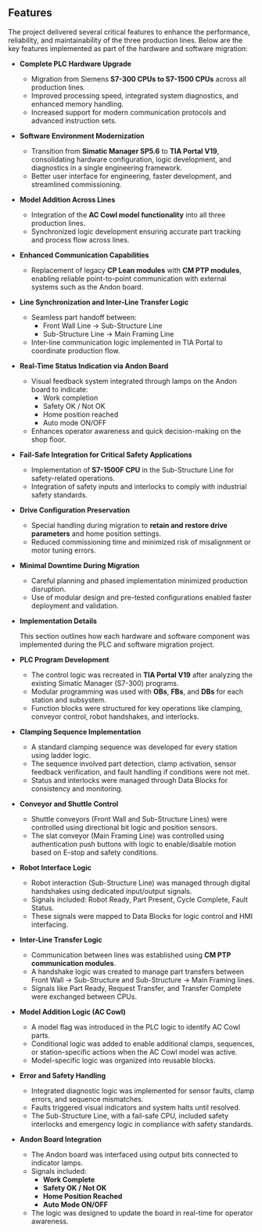 ## **Features**

The project delivered several critical features to enhance the performance, reliability, and maintainability of the three production lines. Below are the key features implemented as part of the hardware and software migration:

- **Complete PLC Hardware Upgrade**
    - Migration from Siemens **S7-300 CPUs to S7-1500 CPUs** across all production lines.
    - Improved processing speed, integrated system diagnostics, and enhanced memory handling.
    - Increased support for modern communication protocols and advanced instruction sets.

- **Software Environment Modernization**
    - Transition from **Simatic Manager SP5.6** to **TIA Portal V19**, consolidating hardware configuration, logic development, and diagnostics in a single engineering framework.
    - Better user interface for engineering, faster development, and streamlined commissioning.

- **Model Addition Across Lines**
    - Integration of the **AC Cowl model functionality** into all three production lines.
    - Synchronized logic development ensuring accurate part tracking and process flow across lines.

- **Enhanced Communication Capabilities**
    - Replacement of legacy **CP Lean modules** with **CM PTP modules**, enabling reliable point-to-point communication with external systems such as the Andon board.

- **Line Synchronization and Inter-Line Transfer Logic**
    - Seamless part handoff between:
        - Front Wall Line → Sub-Structure Line
        - Sub-Structure Line → Main Framing Line
    - Inter-line communication logic implemented in TIA Portal to coordinate production flow.

- **Real-Time Status Indication via Andon Board**
    - Visual feedback system integrated through lamps on the Andon board to indicate:
        - Work completion
        - Safety OK / Not OK
        - Home position reached
        - Auto mode ON/OFF
    - Enhances operator awareness and quick decision-making on the shop floor.

- **Fail-Safe Integration for Critical Safety Applications**
    - Implementation of **S7-1500F CPU** in the Sub-Structure Line for safety-related operations.
    - Integration of safety inputs and interlocks to comply with industrial safety standards.

- **Drive Configuration Preservation**
    - Special handling during migration to **retain and restore drive parameters** and home position settings.
    - Reduced commissioning time and minimized risk of misalignment or motor tuning errors.

- **Minimal Downtime During Migration**
    - Careful planning and phased implementation minimized production disruption.
    - Use of modular design and pre-tested configurations enabled faster deployment and validation.

- **Implementation Details**
    
    This section outlines how each hardware and software component was implemented during the PLC and software migration project.
    

- **PLC Program Development**
    - The control logic was recreated in **TIA Portal V19** after analyzing the existing Simatic Manager (S7-300) programs.
    - Modular programming was used with **OBs**, **FBs**, and **DBs** for each station and subsystem.
    - Function blocks were structured for key operations like clamping, conveyor control, robot handshakes, and interlocks.

- **Clamping Sequence Implementation**
    - A standard clamping sequence was developed for every station using ladder logic.
    - The sequence involved part detection, clamp activation, sensor feedback verification, and fault handling if conditions were not met.
    - Status and interlocks were managed through Data Blocks for consistency and monitoring.

- **Conveyor and Shuttle Control**
    - Shuttle conveyors (Front Wall and Sub-Structure Lines) were controlled using directional bit logic and position sensors.
    - The slat conveyor (Main Framing Line) was controlled using authentication push buttons with logic to enable/disable motion based on E-stop and safety conditions.

- **Robot Interface Logic**
    - Robot interaction (Sub-Structure Line) was managed through digital handshakes using dedicated input/output signals.
    - Signals included: Robot Ready, Part Present, Cycle Complete, Fault Status.
    - These signals were mapped to Data Blocks for logic control and HMI interfacing.

- **Inter-Line Transfer Logic**
    - Communication between lines was established using **CM PTP communication modules**.
    - A handshake logic was created to manage part transfers between Front Wall → Sub-Structure and Sub-Structure → Main Framing lines.
    - Signals like Part Ready, Request Transfer, and Transfer Complete were exchanged between CPUs.

- **Model Addition Logic (AC Cowl)**
    - A model flag was introduced in the PLC logic to identify AC Cowl parts.
    - Conditional logic was added to enable additional clamps, sequences, or station-specific actions when the AC Cowl model was active.
    - Model-specific logic was organized into reusable blocks.

- **Error and Safety Handling**
    - Integrated diagnostic logic was implemented for sensor faults, clamp errors, and sequence mismatches.
    - Faults triggered visual indicators and system halts until resolved.
    - The Sub-Structure Line, with a fail-safe CPU, included safety interlocks and emergency logic in compliance with safety standards.

- **Andon Board Integration**
    - The Andon board was interfaced using output bits connected to indicator lamps.
    - Signals included:
        - **Work Complete**
        - **Safety OK / Not OK**
        - **Home Position Reached**
        - **Auto Mode ON/OFF**
    - The logic was designed to update the board in real-time for operator awareness.
